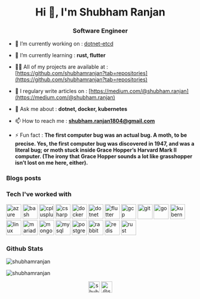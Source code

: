 <h1 align="center">Hi 👋, I'm Shubham Ranjan</h1>
<h3 align="center">Software Engineer</h3>

- 🔭 I’m currently working on : [dotnet-etcd](https://github.com/shubhamranjan/dotnet-etcd)

- 🌱 I’m currently learning : **rust, flutter**

- 👨‍💻 All of my projects are available at : [https://github.com/shubhamranjan?tab=repositories](https://github.com/shubhamranjan?tab=repositories)

- 📝 I regulary write articles on : [https://medium.com/@shubham.ranjan](https://medium.com/@shubham.ranjan)

- 💬 Ask me about : **dotnet, docker, kubernetes**

- 📫 How to reach me : **shubham.ranjan1804@gmail.com**

- ⚡ Fun fact : **The first computer bug was an actual bug. A moth, to be precise. Yes, the first computer bug was discovered in 1947, and was a literal bug; or moth stuck inside Grace Hopper’s Harvard Mark II computer. (The irony that Grace Hopper sounds a lot like grasshopper isn’t lost on me here, either).**

### Blogs posts
<!-- BLOG-POST-LIST:START -->
<!-- BLOG-POST-LIST:END -->


### Tech I've worked with
<p align="left"><img src="https://www.vectorlogo.zone/logos/microsoft_azure/microsoft_azure-icon.svg" alt="azure" width="40" height="40"/> <img src="https://www.vectorlogo.zone/logos/gnu_bash/gnu_bash-icon.svg" alt="bash" width="40" height="40"/> <img src="https://devicons.github.io/devicon/devicon.git/icons/cplusplus/cplusplus-original.svg" alt="cplusplus" width="40" height="40"/> <img src="https://devicons.github.io/devicon/devicon.git/icons/csharp/csharp-original.svg" alt="csharp" width="40" height="40"/> <img src="https://devicons.github.io/devicon/devicon.git/icons/docker/docker-original-wordmark.svg" alt="docker" width="40" height="40"/> <img src="https://devicons.github.io/devicon/devicon.git/icons/dot-net/dot-net-original-wordmark.svg" alt="dotnet" width="40" height="40"/> <img src="https://www.vectorlogo.zone/logos/flutterio/flutterio-icon.svg" alt="flutter" width="40" height="40"/> <img src="https://www.vectorlogo.zone/logos/google_cloud/google_cloud-icon.svg" alt="gcp" width="40" height="40"/> <img src="https://www.vectorlogo.zone/logos/git-scm/git-scm-icon.svg" alt="git" width="40" height="40"/> <img src="https://devicons.github.io/devicon/devicon.git/icons/go/go-original.svg" alt="go" width="40" height="40"/> <img src="https://www.vectorlogo.zone/logos/kubernetes/kubernetes-icon.svg" alt="kubernetes" width="40" height="40"/> <img src="https://devicons.github.io/devicon/devicon.git/icons/linux/linux-original.svg" alt="linux" width="40" height="40"/> <img src="https://www.vectorlogo.zone/logos/mariadb/mariadb-icon.svg" alt="mariadb" width="40" height="40"/> <img src="https://devicons.github.io/devicon/devicon.git/icons/mongodb/mongodb-original-wordmark.svg" alt="mongodb" width="40" height="40"/> <img src="https://devicons.github.io/devicon/devicon.git/icons/mysql/mysql-original-wordmark.svg" alt="mysql" width="40" height="40"/> <img src="https://devicons.github.io/devicon/devicon.git/icons/postgresql/postgresql-original-wordmark.svg" alt="postgresql" width="40" height="40"/> <img src="https://www.vectorlogo.zone/logos/rabbitmq/rabbitmq-icon.svg" alt="rabbitMQ" width="40" height="40"/> <img src="https://devicons.github.io/devicon/devicon.git/icons/redis/redis-original-wordmark.svg" alt="redis" width="40" height="40"/> <img src="https://devicons.github.io/devicon/devicon.git/icons/rust/rust-plain.svg" alt="rust" width="40" height="40"/></p>

### Github Stats
<p align="center">
<p><img src="https://github-readme-stats.vercel.app/api/top-langs/?username=shubhamranjan&hide=html&theme=radical" alt="shubhamranjan" /></p>
<p><img src="https://github-readme-stats.vercel.app/api?username=shubhamranjan&show_icons=true&theme=radical" alt="shubhamranjan" /></p>
<p>
<p align="center">
<a href="https://linkedin.com/in/shubhamranjan" target="blank"><img align="center" src="https://cdn.jsdelivr.net/npm/simple-icons@3.0.1/icons/linkedin.svg" alt="shubhamranjan" height="30" width="30" /></a>
<a href="https://medium.com/@shubham.ranjan" target="blank"><img align="center" src="https://cdn.jsdelivr.net/npm/simple-icons@3.0.1/icons/medium.svg" alt="@shubham.ranjan" height="30" width="30" /></a>
</p>

